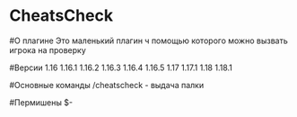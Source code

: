 # CheatsCheck

#О плагине 
Это маленький плагин ч помощью которого можно вызвать игрока на проверку

#Версии
1.16
1.16.1
1.16.2
1.16.3
1.16.4
1.16.5
1.17
1.17.1
1.18
1.18.1

#Основные команды
/cheatscheck - выдача палки

#Пермишены
$- 

